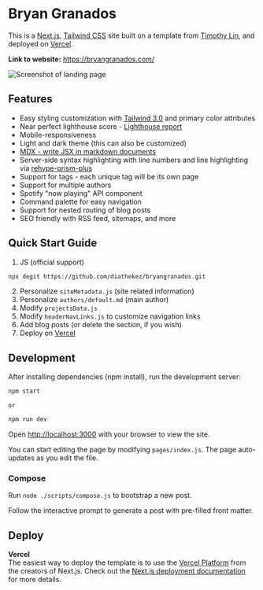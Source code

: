 # Bryan Granados

This is a [Next.js](https://nextjs.org/), [Tailwind CSS](https://tailwindcss.com/) site built on a template from [Timothy Lin](https://github.com/timlrx/tailwind-nextjs-starter-blog), and deployed on [Vercel](https://vercel.com/).

**Link to website:** https://bryangranados.com/

![Screenshot of landing page](#)

## Features

- Easy styling customization with [Tailwind 3.0](https://tailwindcss.com/blog/tailwindcss-v3) and primary color attributes
- Near perfect lighthouse score - [Lighthouse report](https://www.webpagetest.org/result/210111_DiC1_08f3670c3430bf4a9b76fc3b927716c5/)
- Mobile-responsiveness
- Light and dark theme (this can also be customized)
- [MDX - write JSX in markdown documents](https://mdxjs.com/)
- Server-side syntax highlighting with line numbers and line highlighting via [rehype-prism-plus](https://github.com/timlrx/rehype-prism-plus)
- Support for tags - each unique tag will be its own page
- Support for multiple authors
- Spotify "now playing" API component
- Command palette for easy navigation
- Support for nested routing of blog posts
- SEO friendly with RSS feed, sitemaps, and more

## Quick Start Guide

1. JS (official support)

```bash
npx degit https://github.com/diathekez/bryangranados.git
```

2. Personalize `siteMetadata.js` (site related information)
3. Personalize `authors/default.md` (main author)
4. Modify `projectsData.js`
5. Modify `headerNavLinks.js` to customize navigation links
6. Add blog posts (or delete the section, if you wish)
7. Deploy on [Vercel](https://vercel.com/)

## Development

After installing dependencies (npm install), run the development server:

```bash
npm start
```

    or

```bash
npm run dev
```

Open [http://localhost:3000](http://localhost:3000) with your browser to view the site.

You can start editing the page by modifying `pages/index.js`. The page auto-updates as you edit the file.

### Compose

Run `node ./scripts/compose.js` to bootstrap a new post.

Follow the interactive prompt to generate a post with pre-filled front matter.

## Deploy

**Vercel**  
The easiest way to deploy the template is to use the [Vercel Platform](https://vercel.com) from the creators of Next.js. Check out the [Next.js deployment documentation](https://nextjs.org/docs/deployment) for more details.
